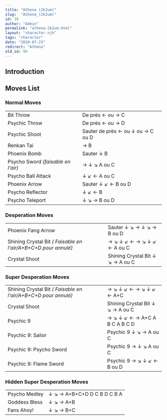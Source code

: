 ```yaml
---
title: "Athena (2k2um)"
slug:  "Athena_(2k2um)"
id: 39
author: "Admin"
permalink: "athena-2k2um.html"
layout: "character.njk"
tags: "character"
date: "2010-07-23"
redirect: "Athena"
old_id: 90
---
```


## Introduction

## Moves List

### Normal Moves

|                                    |                                   |
|------------------------------------|-----------------------------------|
| Bit Throw                          | De près ← ou → C                  |
| Psychic Throw                      | De près ← ou → D                  |
| Psychic Shoot                      | Sauter de près ← ou ↓ ou → C ou D |
| Renkan Tai                         | → B                               |
| Phoenix Bomb                       | Sauter ↓ B                        |
| Psycho Sword *(faisable en l'air)* | → ↓ ↘ A ou C                      |
| Psycho Ball Attack                 | ↓ ↙ ← A ou C                      |
| Phoenix Arrow                      | Sauter ↓ ↙ ← B ou D               |
| Psycho Reflector                   | ↓ ↙ ← B                           |
| Psycho Teleport                    | ↓ ↘ → B ou D                      |

### Desperation Moves

|                                                                |                                  |
|----------------------------------------------------------------|----------------------------------|
| Phoenix Fang Arrow                                             | Sauter ↓ ↘ → ↓ ↘ → B ou D        |
| Shining Crystal Bit *( Faisable en l'air/A+B+C+D pour annulé)* | → ↘ ↓ ↙ ← → ↘ ↓ ↙ ← A ou C       |
| Crystal Shoot                                                  | Shining Crystal Bit ↓ ↘ → A ou C |

### Super Desperation Moves

|                                                                |                                  |
|----------------------------------------------------------------|----------------------------------|
| Shining Crystal Bit *( Faisable en l'air/A+B+C+D pour annulé)* | → ↘ ↓ ↙ ← → ↘ ↓ ↙ ← A+C          |
| Crystal Shoot                                                  | Shining Crystal Bit ↓ ↘ → A ou C |
| Psychic 9                                                      | → ↘ ↓ ↙ ← → A+C A B C A B C D    |
| Psychic 9: Sailor                                              | Psychic 9 ↓ ↘ → A ou C           |
| Psychic 9: Psycho Sword                                        | Psychic 9 → ↓ ↘ A ou C           |
| Psychic 9: Flame Sword                                         | Psychic 9 → ↘ ↓ ↙ ← B ou D       |

### Hidden Super Desperation Moves

|               |                             |
|---------------|-----------------------------|
| Psycho Medley | ↓ ↘ → A+B+C+D D C B D C B A |
| Goddess Bless | ↓ ↘ → A+B                   |
| Fans Ahoy!    | ↓ ↘ → B+C                   |
